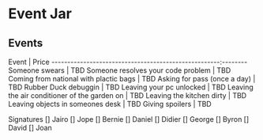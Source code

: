 # Event Jar

## Events

Event                                                | Price
-----------------------------------------------------:--------
Someone swears | TBD
Someone resolves your code problem | TBD
Coming from national with plactic bags | TBD
Asking for pass (once a day) | TBD
Rubber Duck debuggin | TBD
Leaving your pc unlocked | TBD
Leaving the air conditioner of the garden on | TBD
Leaving the kitchen dirty | TBD
Leaving objects in someones desk | TBD
Giving spoilers | TBD



Signatures
[] Jairo
[] Jope
[] Bernie
[] Daniel
[] Didier
[] George
[] Byron
[] David
[] Joan
